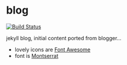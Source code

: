 blog
====

[![Build Status](https://travis-ci.org/JKirchartz/jkirchartz.github.com.svg?branch=master)](https://travis-ci.org/JKirchartz/jkirchartz.github.com)

jekyll blog, initial content ported from blogger...

* lovely icons are [Font Awesome](http://fontawesome.io)
* font is [Montserrat](https://fonts.google.com/specimen/Montserrat)
